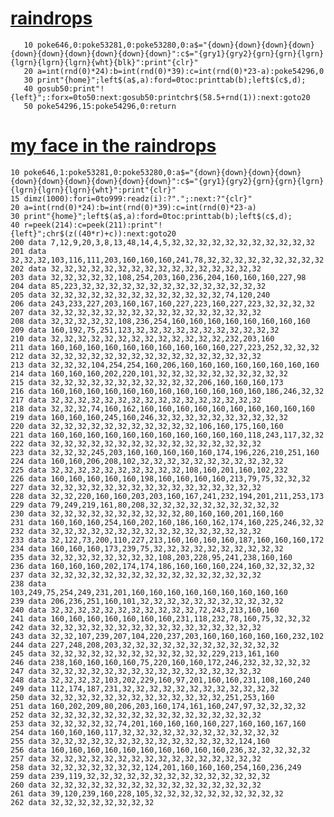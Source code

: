 # [raindrops](https://stigc.dk/c64/basic/?s=2fZAxbsMgGEZ3TuEiBmidCoOJEiwPGDtN1cpElEi5UPdGGZIO7UHMnThDQaSqs1T6hg94PzxR0WJnXoZlvSypTE1wtqpmncauUAvDdPwnUOrE-HPwlzB9p_jPv0zvwX9AubPPo4vUCQJGC9XGFbZjjym5ZzWR3XyDr4nUNwRfKJK1araOuoBH93zjdILN67BxCCtURmpjbN9SZ3R-0qkOd-RKaFT2pAFcFE_mbd8JetW6C_4LNqCmRZw-pOl4NA4HJ284vbUIi9WjeEheFSG_jDOMApG_MxtWYq4r7eD2dvwB)
```basic
   10 poke646,0:poke53281,0:poke53280,0:a$="{down}{down}{down}{down}{down}{down}{down}{down}{down}{down}":c$="{gry1}{gry2}{grn}{grn}{lgrn}{lgrn}{lgrn}{lgrn}{wht}{blk}":print"{clr}"
   20 a=int(rnd(0)*24):b=int(rnd(0)*39):c=int(rnd(0)*23-a):poke54296,0
   30 print"{home}";left$(a$,a):ford=0toc:printtab(b);left$(c$,d);
   40 gosub50:print"!{left}";:forx=0to50:next:gosub50:printchr$(58.5+rnd(1)):next:goto20
   50 poke54296,15:poke54296,0:return
```
# [my face in the raindrops](https://stigc.dk/c64/basic/?s=2nVftbtswDPyfp8iC_LA3FRApyZJcFHuWNMnWYl1SGB72UfTdR0qyYyduYhuIXDUIqdPpeJRBLl-PP_aFLgSUPDMKHQjZziXNN-uH1dvu-PvwPu-5Krec4Xv1F975ifw8pMfLB8_fTzUFvlbPh3r1tn2p3lcLMMvd889_GUgp8_LbsXp-kPXRe19W-83uX_acl1-3T9U642l-Xx72f-ryaxONcrl5oGxZddhlMv-MOi8fu18on5fb3i_U3SaPTGj0hZALRXRFRE_Hn_v31f3L_lu9zjZrsQmAdgxoG1HXm8fsMU-_2K7FLr9faLmsHl73-x8ZgubV0hzyO0h7_fTGEZQ6_p_2k2n5ucq_bPM87ur7sT6iXJh4fBEemC5W4qT-VR0WtG-53G3qzdIKQOEFSqGEE6CEpqcWWhih8PqHkkBM0n4JUgkAWhWAUtK8kO1ADcK66_nwLN-4DwWqwUCQTqDRLRRUBc11HxZa4R2l0DGFM_SVmrS4mYTa0vrIdEgKLWIoakXgVABz4s22ABlRd95f385lzX3MGjNl-kwNDMrhY47whafdEX0GaIdqBACQk5Ajj8gOxUJn4RGjoQ5ND8FcxYG6kL6OWkus0dneZg_05SaoCggozSXcBDFWeRdgrKLoYhqD7XCkDeoNDYi58oNz-dlGbzgWCyXxAwxqk_4WtzDgWAVCw6A1p8URZjAIVF2abdK2IOaKEM9FyDs_993TmRO91AQQaYCMZRp2cSZCFgt5A215FIZRGmRPibkhgpGhnCn8mgi9uyxjalHWs810IMxVIPYUGIqu5UD1jJibF9sPeB32gNzgjIqFhEmDhAs1DfAUA8LJQOMNDGqUAl0XGpwUqAYUeHIgbOu1ratUY3Rs3RpWcxWoTgoEpApm1ljjyW9hQIrOnsmS0wz4IHAy1Tvqj0DckGBoaHyg6IQ36Sxdh8Ri2IUDWTxccdZKIol9EHNFqJII-e7E8gkdVEclKege93UnVEmFoXxD-25KDUag0GON0GKwr87RUvAIH-S9BO_jHJH8XhHruRLUPRMEaYNq6FYUWzJftZT90BVDUUtOkyQYdKtdKF0OGodhwhWQ7CKxl_xXN5dAdWl3LAbsFUsoW7wAMFd9euAOGJQoI1Je1dueCsNJNn7Ot1jd9GBINeNs-NEoAGbiHdAk42XmTEd3AbD00XWL03kHw4ME1vJe-svPlZ0ZfuWwerBiWVWn_22CP-R6YEeub6YCh2hbFDrx4sducrH8XMEZdyWQIZ7T17Yz9jTtKUNjdFTmQL12wuKFnIm6aN50fXx5Uz4dK1-Tbjao4rrIFsbQ2_nyjnxI_wc)
```basic
10 poke646,1:poke53281,0:poke53280,0:a$="{down}{down}{down}{down}{down}{down}{down}{down}{down}{down}":c$="{gry1}{gry2}{grn}{grn}{lgrn}{lgrn}{lgrn}{lgrn}{wht}":print"{clr}"
15 dimz(1000):fori=0to999:readz(i):?".";:next:?"{clr}"
20 a=int(rnd(0)*24):b=int(rnd(0)*39):c=int(rnd(0)*23-a)
30 print"{home}";left$(a$,a):ford=0toc:printtab(b);left$(c$,d);
40 r=peek(214):c=peek(211):print"!{left}";chr$(z((40*r)+c)):next:goto20
200 data 7,12,9,20,3,8,13,48,14,4,5,32,32,32,32,32,32,32,32,32,32,32
201 data 32,32,32,103,116,111,203,160,160,160,241,78,32,32,32,32,32,32,32,32,32
202 data 32,32,32,32,32,32,32,32,32,32,32,32,32,32,32,32
203 data 32,32,32,32,32,108,254,203,160,236,204,160,160,160,227,98
204 data 85,223,32,32,32,32,32,32,32,32,32,32,32,32,32,32
205 data 32,32,32,32,32,32,32,32,32,32,32,32,32,74,120,240
206 data 243,233,227,203,160,167,160,227,223,160,227,223,32,32,32,32
207 data 32,32,32,32,32,32,32,32,32,32,32,32,32,32,32,32
208 data 32,32,32,32,32,108,236,254,160,160,160,160,160,160,160,160
209 data 160,192,75,251,123,32,32,32,32,32,32,32,32,32,32,32
210 data 32,32,32,32,32,32,32,32,32,32,32,32,32,232,203,160
211 data 160,160,160,160,160,160,160,160,160,160,227,223,252,32,32,32
212 data 32,32,32,32,32,32,32,32,32,32,32,32,32,32,32,32
213 data 32,32,32,104,254,254,160,206,160,160,160,160,160,160,160,160
214 data 160,160,160,202,220,101,32,32,32,32,32,32,32,32,32,32
215 data 32,32,32,32,32,32,32,32,32,32,32,206,160,160,160,173
216 data 160,160,160,160,160,160,160,160,160,160,160,160,186,246,32,32
217 data 32,32,32,32,32,32,32,32,32,32,32,32,32,32,32,32
218 data 32,32,32,74,160,162,160,160,160,160,160,160,160,160,160,160
219 data 160,160,160,245,160,246,32,32,32,32,32,32,32,32,32,32
220 data 32,32,32,32,32,32,32,32,32,32,32,106,160,175,160,160
221 data 160,160,160,160,160,160,160,160,160,160,160,118,243,117,32,32
222 data 32,32,32,32,32,32,32,32,32,32,32,32,32,32,32,32
223 data 32,32,32,245,203,160,160,160,160,160,174,196,226,210,251,160
224 data 160,160,206,208,102,32,32,32,32,32,32,32,32,32,32,32
225 data 32,32,32,32,32,32,32,32,32,32,108,160,201,160,102,232
226 data 160,160,160,160,160,198,160,160,160,160,213,79,75,32,32,32
227 data 32,32,32,32,32,32,32,32,32,32,32,32,32,32,32,32
228 data 32,32,220,160,160,203,203,160,167,241,232,194,201,211,253,173
229 data 79,249,219,161,80,208,32,32,32,32,32,32,32,32,32,32
230 data 32,32,32,32,32,32,32,32,32,32,80,160,160,201,160,160
231 data 160,160,160,254,160,202,160,186,160,162,174,160,225,246,32,32
232 data 32,32,32,32,32,32,32,32,32,32,32,32,32,32,32,32
233 data 32,122,73,200,110,227,213,160,160,160,160,187,160,160,160,172
234 data 160,160,160,173,239,75,32,32,32,32,32,32,32,32,32,32
235 data 32,32,32,32,32,32,32,32,108,203,228,95,241,238,160,160
236 data 160,160,160,202,174,174,186,160,160,160,224,160,32,32,32,32
237 data 32,32,32,32,32,32,32,32,32,32,32,32,32,32,32,32
238 data 103,249,75,254,249,231,201,160,160,160,160,160,160,160,160,160
239 data 206,236,251,160,101,32,32,32,32,32,32,32,32,32,32,32
240 data 32,32,32,32,32,32,32,32,32,32,32,72,243,213,160,160
241 data 160,160,160,160,160,160,160,231,118,232,78,160,75,32,32,32
242 data 32,32,32,32,32,32,32,32,32,32,32,32,32,32,32,32
243 data 32,32,107,239,207,104,220,237,203,160,160,160,160,160,232,102
244 data 227,248,208,203,32,32,32,32,32,32,32,32,32,32,32,32
245 data 32,32,32,32,32,32,32,32,32,32,32,32,229,213,161,160
246 data 238,160,160,160,160,75,220,160,160,172,246,232,32,32,32,32
247 data 32,32,32,32,32,32,32,32,32,32,32,32,32,32,32,32
248 data 32,32,32,32,103,202,229,160,97,201,160,160,231,108,160,240
249 data 112,174,187,231,32,32,32,32,32,32,32,32,32,32,32,32
250 data 32,32,32,32,32,32,32,32,32,32,32,32,32,251,253,160
251 data 160,202,209,80,206,203,160,174,161,160,247,97,32,32,32,32
252 data 32,32,32,32,32,32,32,32,32,32,32,32,32,32,32,32
253 data 32,32,32,32,32,74,201,160,160,160,160,227,160,160,167,160
254 data 160,160,160,117,32,32,32,32,32,32,32,32,32,32,32,32
255 data 32,32,32,32,32,32,32,32,32,32,32,32,32,32,124,160
256 data 160,160,160,160,160,160,160,160,160,160,236,32,32,32,32,32
257 data 32,32,32,32,32,32,32,32,32,32,32,32,32,32,32,32
258 data 32,32,32,32,32,32,32,124,201,160,160,160,254,160,236,249
259 data 239,119,32,32,32,32,32,32,32,32,32,32,32,32,32,32
260 data 32,32,32,32,32,32,32,32,32,32,32,32,32,32,32,32
261 data 39,120,239,160,228,105,32,32,32,32,32,32,32,32,32,32
262 data 32,32,32,32,32,32,32,32
```
